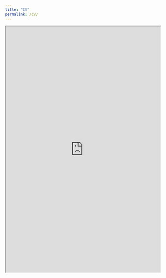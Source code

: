 ```yaml
---
title: "CV"
permalink: /cv/
---
```


<iframe src="https://github.com/phischroeder/phischroeder.github.io/blob/master/files/CV.pdf" width="100%" height="800em"></iframe>
